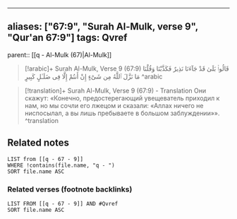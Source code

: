 
---
aliases: ["67:9", "Surah Al-Mulk, verse 9", "Qur'an 67:9"]
tags: Qvref
---

parent:: [[q - Al-Mulk (67)|Al-Mulk]]

> [!arabic]+ Surah Al-Mulk, Verse 9 (67:9)
> <span class="quran-arabic">قَالُوا۟ بَلَىٰ قَدْ جَآءَنَا نَذِيرٌ فَكَذَّبْنَا وَقُلْنَا مَا نَزَّلَ ٱللَّهُ مِن شَىْءٍ إِنْ أَنتُمْ إِلَّا فِى ضَلَـٰلٍ كَبِيرٍ</span>
^arabic

> [!translation]+ Surah Al-Mulk, Verse 9 (67:9) - Translation
> Они скажут: «Конечно, предостерегающий увещеватель приходил к нам, но мы сочли его лжецом и сказали: «Аллах ничего не ниспосылал, а вы лишь пребываете в большом заблуждении»».
^translation



## Related notes
```dataview
LIST from [[q - 67 - 9]]
WHERE !contains(file.name, "q - ")
SORT file.name ASC
```

### Related verses (footnote backlinks)
```dataview
LIST FROM [[q - 67 - 9]] AND #Qvref
SORT file.name ASC
```

